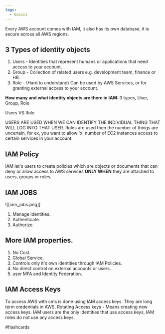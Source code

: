 ```yaml
---
tags:
  - basics
---
```

Every AWS account comes with IAM, it also has its own database, it is secure across all AWS regions.

## 3 Types of identity objects

1. Users - 
	Identities that represent humans or applications that need access to your account.
2. Group -
	Collection of related users e.g. development team, finance or HR.
3. Role - (Hard to understand)
	Can be used by AWS Services, or for granting external access to your account.

**How many and what identity objects are there in IAM**::3 types, User, Group, Role
<!--SR:!2024-06-12,1,230-->

Users VS Role

USERS ARE USED WHEN WE CAN IDENTIFY THE INDIVIDUAL THING THAT WILL LOG INTO THAT USER.
Roles are used then the number of things are uncertain, for ex, you want to allow 'x' number of EC2 instances access to certain services in your account.
## IAM Policy
 IAM let's users to create policies which are objects or documents that can deny or allow access to AWS services **ONLY WHEN** they are attached to users, groups or roles.

## IAM JOBS

![[iam_jobs.png]]
1. Manage Identities.
2. Authenticate.
3. Authorize.

## More IAM properties.

1. No Cost.
2. Global Service.
3. Controls only it's own identities through IAM Policies.
4. No direct control on external accounts or users.
5. user MFA and Identity Federation.

## IAM Access Keys
To access AWS with cms is done using IAM access keys. They are long term credentials in AWS.
Rotating Access keys - Means creating new access keys.
IAM users are the only identities that use access keys, IAM roles do not use any access keys.

#flashcards